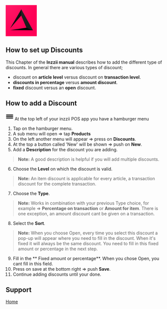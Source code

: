 <img src="../Assets/Pictures/play_store_512.png" alt="inzzii logo" width="100"/>

## How to set up Discounts
This Chapter of the **Inzzii manual** describes how to add the different type of discounts.
In general there are various types of discount; 
* discount on **article level** versus discount on **transaction level**.
* **discounts in percentage** versus **amount discount**.
* **fixed** discount versus an **open** discount.

## How to add a Discount

<img src="../Assets/Pictures/Hmenu.png" alt="hamburgermenu" width="25" height="25"/> At the top left of your inzzii POS app you have a hamburger menu 
1. Tap on the hamburger menu.
2. A sub menu will open => tap **Products**
3. On the left another menu will appear => press on **Discounts**. 
4. At the top a button called 'New' will be shown => push on **New**.
5. Add a **Description** for the discount you are adding.
> **Note:**  A good description is helpful if you will add multiple discounts. 
6. Choose the **Level** on which the discount is valid.
> **Note:**  An item discount is applicable for every article, a transaction discount for the complete transaction.
7. Choose the **Type**.
> **Note:**  Works in combination with your previous Type choice, for example => **Percentage on transaction** or **Amount for item**. There is one exception, an amount discount cant be given on a transaction. 
8. Select the **Sort**.
> **Note:**  When you choose Open, every time you select this discount a pop-up will appear where you need to fill in the discount. When it's fixed it will always be the same discount. You need to fill in this fixed amount or percentage in the next step.
9. Fill in the ** Fixed amount or percentage**. When you chose Open, you cant fill in this field.
10. Press on save at the bottom right => push **Save**.
11. Continue adding discounts until your done. 


## Support
[Home](../index.md)